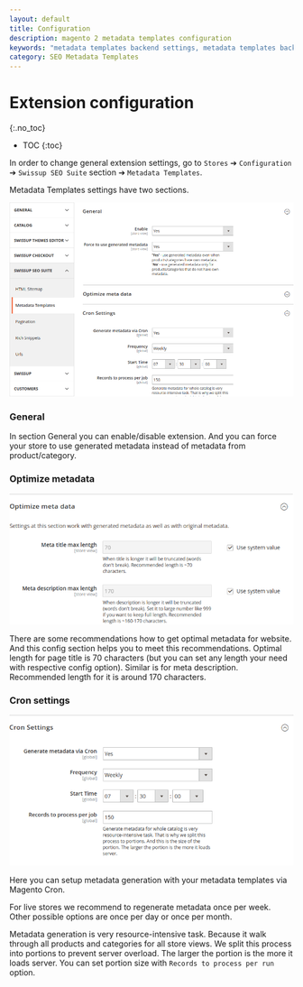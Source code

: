 ```yaml
---
layout: default
title: Configuration
description: magento 2 metadata templates configuration
keywords: "metadata templates backend settings, metadata templates backend configuration"
category: SEO Metadata Templates
---
```


# Extension configuration
{:.no_toc}

* TOC
{:toc}

In order to change general extension settings, go to `Stores` ➔ `Configuration`
➔ `Swissup SEO Suite` section ➔ `Metadata Templates`.

Metadata Templates settings have two sections.

![Metadata templates system config](/images/m2/seo-templates/backend/config.png)

### General

In section General you can enable/disable extension. And you can force your
store to use generated metadata instead of metadata from product/category.

### Optimize metadata

![Metadata templates system config optimize metadata](/images/m2/seo-templates/backend/config-optimize.png)

There are some recommendations how to get optimal metadata for website. And this config section helps you to meet this recommendations. Optimal length for page title is 70 characters (but you can set any length your need with respective config option). Similar is for meta description. Recommended length for it is around 170 characters.

### Cron settings

![Metadata templates system config cron](/images/m2/seo-templates/backend/config-cron.png)

Here you can setup metadata generation with your metadata templates via
Magento Cron.

For live stores we recommend to regenerate metadata once per week. Other
possible options are once per day or once per month.

Metadata generation is very resource-intensive task. Because it walk through
all products and categories for all store views. We split this process into 
portions to prevent server overload. The larger the portion is the more it 
loads server. You can set portion size with `Records to process per run`
option. 